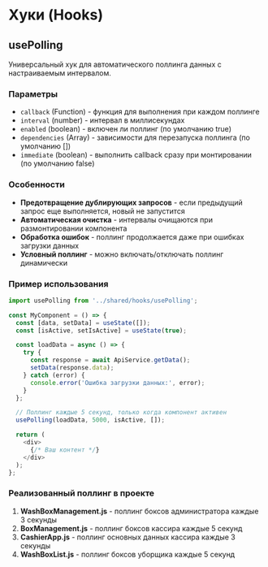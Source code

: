 # Хуки (Hooks)

## usePolling

Универсальный хук для автоматического поллинга данных с настраиваемым интервалом.

### Параметры

- `callback` (Function) - функция для выполнения при каждом поллинге
- `interval` (number) - интервал в миллисекундах
- `enabled` (boolean) - включен ли поллинг (по умолчанию true)
- `dependencies` (Array) - зависимости для перезапуска поллинга (по умолчанию [])
- `immediate` (boolean) - выполнить callback сразу при монтировании (по умолчанию false)

### Особенности

- **Предотвращение дублирующих запросов** - если предыдущий запрос еще выполняется, новый не запустится
- **Автоматическая очистка** - интервалы очищаются при размонтировании компонента
- **Обработка ошибок** - поллинг продолжается даже при ошибках загрузки данных
- **Условный поллинг** - можно включать/отключать поллинг динамически

### Пример использования

```javascript
import usePolling from '../shared/hooks/usePolling';

const MyComponent = () => {
  const [data, setData] = useState([]);
  const [isActive, setIsActive] = useState(true);

  const loadData = async () => {
    try {
      const response = await ApiService.getData();
      setData(response.data);
    } catch (error) {
      console.error('Ошибка загрузки данных:', error);
    }
  };

  // Поллинг каждые 5 секунд, только когда компонент активен
  usePolling(loadData, 5000, isActive, []);

  return (
    <div>
      {/* Ваш контент */}
    </div>
  );
};
```

### Реализованный поллинг в проекте

1. **WashBoxManagement.js** - поллинг боксов администратора каждые 3 секунды
2. **BoxManagement.js** - поллинг боксов кассира каждые 5 секунд  
3. **CashierApp.js** - поллинг основных данных кассира каждые 3 секунды
4. **WashBoxList.js** - поллинг боксов уборщика каждые 5 секунд

